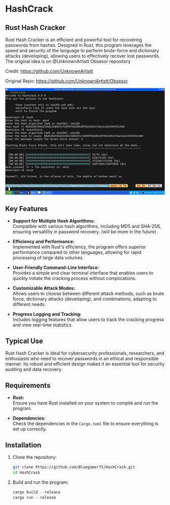 # HashCrack

## Rust Hash Cracker

Rust Hash Cracker is an efficient and powerful tool for recovering passwords from hashes. Designed in Rust, this program leverages the speed and security of the language to perform brute-force and dictionary attacks (developing), allowing users to effectively recover lost passwords. The original idea is on @UnknownArtistt Obsesor repository

Credit: https://github.com/UnknownArtistt

Original Repo: https://github.com/UnknownArtistt/Obsesor

![Rust HashCrack Example](media/HashCrackprueba.png)

## Key Features

- **Support for Multiple Hash Algorithms:**  
  Compatible with various hash algorithms, including MD5 and SHA-256, ensuring versatility in password recovery. (will be more in the future)

- **Efficiency and Performance:**  
  Implemented with Rust's efficiency, the program offers superior performance compared to other languages, allowing for rapid processing of large data volumes.

- **User-Friendly Command-Line Interface:**  
  Provides a simple and clear terminal interface that enables users to quickly initiate the cracking process without complications.

- **Customizable Attack Modes:**  
  Allows users to choose between different attack methods, such as brute force, dictionary attacks (developing), and combinations, adapting to different needs.

- **Progress Logging and Tracking:**  
  Includes logging features that allow users to track the cracking progress and view real-time statistics.

## Typical Use

Rust Hash Cracker is ideal for cybersecurity professionals, researchers, and enthusiasts who need to recover passwords in an ethical and responsible manner. Its robust and efficient design makes it an essential tool for security auditing and data recovery.

## Requirements

- **Rust:**  
  Ensure you have Rust installed on your system to compile and run the program.

- **Dependencies:**  
  Check the dependencies in the `Cargo.toml` file to ensure everything is set up correctly.

## Installation

1. Clone the repository:

   ```bash
   git clone https://github.com/Bluegamer75/HashCrack.git
   cd HashCrack

2. Build and run the program:

   ```rust
   cargo build --release
   cargo run --release
   ```

